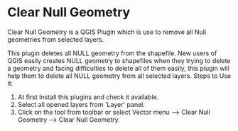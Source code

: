 # Clear Null Geometry
Clear Null Geometry is a QGIS Plugin which is use to remove all Null geometries from selected layers.

This plugin deletes all NULL geometry from the shapefile. New users of QGIS easily creates NULL geometry to shapefiles when they trying to delete a geometry and facing difficulties to delete all of them easily, this plugin will help them to delete all NULL geometry from all selected layers.
Steps to Use it:
1. At first Install this plugins and check it available.
2. Select all opened layers from 'Layer' panel.
3. Click on the tool from toolbar or select Vector menu --> Clear Null Geometry --> Clear Null Geometry.
